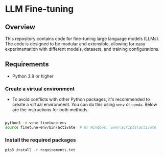 
# LLM Fine-tuning

## Overview

This repository contains code for fine-tuning large language models (LLMs). The code is designed to be modular and extensible, allowing for easy experimentation with different models, datasets, and training configurations.

## Requirements

- Python 3.8 or higher

### Create a virtual environment

- To avoid conflicts with other Python packages, it's recommended to create a virtual environment. You can do this using `venv` or `conda`. Below are the instructions for both methods.

```bash

python3 -m venv finetune-env
source finetune-env/bin/activate  # On Windows: venv\Scripts\activate
```

### Install the required packages

```bash
pip3 install -r requirements.txt
```
